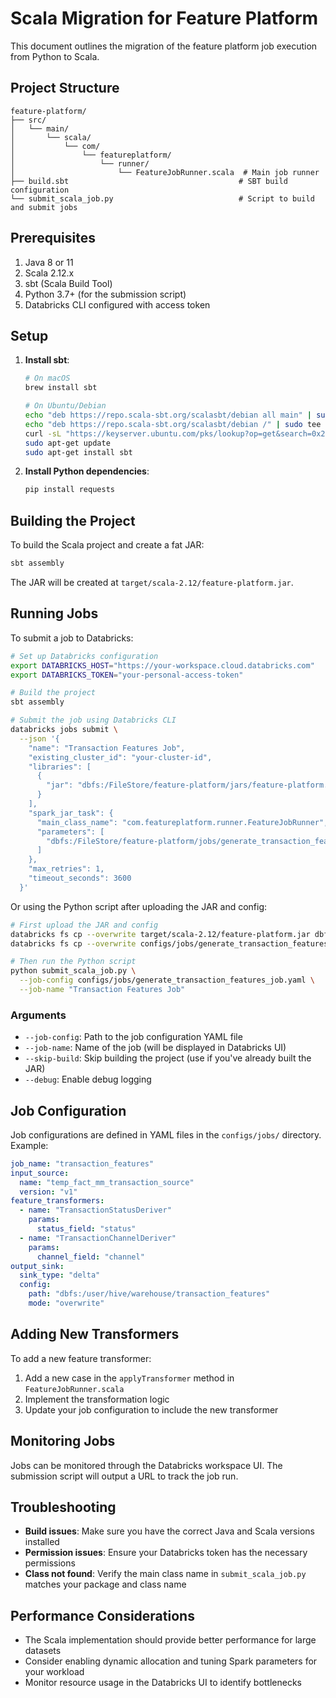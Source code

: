 # Scala Migration for Feature Platform

This document outlines the migration of the feature platform job execution from Python to Scala.

## Project Structure

```
feature-platform/
├── src/
│   └── main/
│       └── scala/
│           └── com/
│               └── featureplatform/
│                   └── runner/
│                       └── FeatureJobRunner.scala  # Main job runner
├── build.sbt                                      # SBT build configuration
└── submit_scala_job.py                            # Script to build and submit jobs
```

## Prerequisites

1. Java 8 or 11
2. Scala 2.12.x
3. sbt (Scala Build Tool)
4. Python 3.7+ (for the submission script)
5. Databricks CLI configured with access token

## Setup

1. **Install sbt**:
   ```bash
   # On macOS
   brew install sbt
   
   # On Ubuntu/Debian
   echo "deb https://repo.scala-sbt.org/scalasbt/debian all main" | sudo tee /etc/apt/sources.list.d/sbt.list
   echo "deb https://repo.scala-sbt.org/scalasbt/debian /" | sudo tee /etc/apt/sources.list.d/sbt_oldlist.list
   curl -sL "https://keyserver.ubuntu.com/pks/lookup?op=get&search=0x2EE0EA64E40A89B84B2DF73499E82A75642AC823" | sudo apt-key add
   sudo apt-get update
   sudo apt-get install sbt
   ```

2. **Install Python dependencies**:
   ```bash
   pip install requests
   ```

## Building the Project

To build the Scala project and create a fat JAR:

```bash
sbt assembly
```

The JAR will be created at `target/scala-2.12/feature-platform.jar`.

## Running Jobs

To submit a job to Databricks:

```bash
# Set up Databricks configuration
export DATABRICKS_HOST="https://your-workspace.cloud.databricks.com"
export DATABRICKS_TOKEN="your-personal-access-token"

# Build the project
sbt assembly

# Submit the job using Databricks CLI
databricks jobs submit \
  --json '{
    "name": "Transaction Features Job",
    "existing_cluster_id": "your-cluster-id",
    "libraries": [
      {
        "jar": "dbfs:/FileStore/feature-platform/jars/feature-platform.jar"
      }
    ],
    "spark_jar_task": {
      "main_class_name": "com.featureplatform.runner.FeatureJobRunner",
      "parameters": [
        "dbfs:/FileStore/feature-platform/jobs/generate_transaction_features_job.yaml"
      ]
    },
    "max_retries": 1,
    "timeout_seconds": 3600
  }'
```

Or using the Python script after uploading the JAR and config:

```bash
# First upload the JAR and config
databricks fs cp --overwrite target/scala-2.12/feature-platform.jar dbfs:/FileStore/feature-platform/jars/
databricks fs cp --overwrite configs/jobs/generate_transaction_features_job.yaml dbfs:/FileStore/feature-platform/jobs/

# Then run the Python script
python submit_scala_job.py \
  --job-config configs/jobs/generate_transaction_features_job.yaml \
  --job-name "Transaction Features Job"
```

### Arguments

- `--job-config`: Path to the job configuration YAML file
- `--job-name`: Name of the job (will be displayed in Databricks UI)
- `--skip-build`: Skip building the project (use if you've already built the JAR)
- `--debug`: Enable debug logging

## Job Configuration

Job configurations are defined in YAML files in the `configs/jobs/` directory. Example:

```yaml
job_name: "transaction_features"
input_source:
  name: "temp_fact_mm_transaction_source"
  version: "v1"
feature_transformers:
  - name: "TransactionStatusDeriver"
    params:
      status_field: "status"
  - name: "TransactionChannelDeriver"
    params:
      channel_field: "channel"
output_sink:
  sink_type: "delta"
  config:
    path: "dbfs:/user/hive/warehouse/transaction_features"
    mode: "overwrite"
```

## Adding New Transformers

To add a new feature transformer:

1. Add a new case in the `applyTransformer` method in `FeatureJobRunner.scala`
2. Implement the transformation logic
3. Update your job configuration to include the new transformer

## Monitoring Jobs

Jobs can be monitored through the Databricks workspace UI. The submission script will output a URL to track the job run.

## Troubleshooting

- **Build issues**: Make sure you have the correct Java and Scala versions installed
- **Permission issues**: Ensure your Databricks token has the necessary permissions
- **Class not found**: Verify the main class name in `submit_scala_job.py` matches your package and class name

## Performance Considerations

- The Scala implementation should provide better performance for large datasets
- Consider enabling dynamic allocation and tuning Spark parameters for your workload
- Monitor resource usage in the Databricks UI to identify bottlenecks
